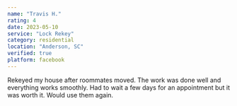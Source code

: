 ```yaml
---
name: "Travis H."
rating: 4
date: 2023-05-10
service: "Lock Rekey"
category: residential
location: "Anderson, SC"
verified: true
platform: facebook
---
```


Rekeyed my house after roommates moved. The work was done well and everything works smoothly. Had to wait a few days for an appointment but it was worth it. Would use them again.
